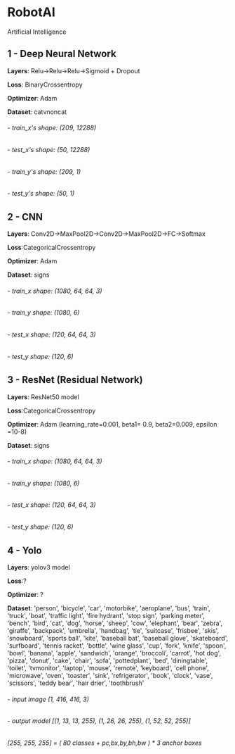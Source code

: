 # RobotAI
Artificial Intelligence
## 1 - Deep Neural Network

**Layers**: Relu->Relu->Relu->Sigmoid + Dropout

**Loss**: BinaryCrossentropy

**Optimizer**: Adam

**Dataset**: catvnoncat

###### - train_x's shape: (209, 12288)
###### - test_x's shape: (50, 12288)
###### - train_y's shape: (209, 1)
###### - test_y's shape: (50, 1)

## 2 - CNN

**Layers**: Conv2D->MaxPool2D->Conv2D->MaxPool2D->FC->Softmax

**Loss**:CategoricalCrossentropy

**Optimizer**: Adam

**Dataset**: signs

###### - train_x shape: (1080, 64, 64, 3)
###### - train_y shape: (1080, 6)
###### - test_x shape: (120, 64, 64, 3)
###### - test_y shape: (120, 6)

## 3 - ResNet (Residual Network)

**Layers**: ResNet50 model

**Loss**:CategoricalCrossentropy

**Optimizer**: Adam (learning_rate=0.001, beta1= 0.9, beta2=0.009, epsilon =10-8)

**Dataset**: signs

###### - train_x shape: (1080, 64, 64, 3)
###### - train_y shape: (1080, 6)
###### - test_x shape: (120, 64, 64, 3)
###### - test_y shape: (120, 6)

## 4 - Yolo

**Layers**: yolov3 model

**Loss**:?

**Optimizer**: ?

**Dataset**: 'person', 'bicycle', 'car', 'motorbike', 'aeroplane', 'bus', 'train', 'truck', 'boat', 'traffic light', 'fire hydrant', 'stop sign', 'parking meter', 'bench', 'bird', 'cat', 'dog', 'horse', 'sheep', 'cow', 'elephant', 'bear', 'zebra', 'giraffe', 'backpack', 'umbrella', 'handbag', 'tie', 'suitcase', 'frisbee', 'skis', 'snowboard', 'sports ball', 'kite', 'baseball bat', 'baseball glove', 'skateboard', 'surfboard', 'tennis racket', 'bottle', 'wine glass', 'cup', 'fork', 'knife', 'spoon', 'bowl', 'banana', 'apple', 'sandwich', 'orange', 'broccoli', 'carrot', 'hot dog', 'pizza', 'donut', 'cake', 'chair', 'sofa', 'pottedplant', 'bed', 'diningtable', 'toilet', 'tvmonitor', 'laptop', 'mouse', 'remote', 'keyboard', 'cell phone', 'microwave', 'oven', 'toaster', 'sink', 'refrigerator', 'book', 'clock', 'vase', 'scissors', 'teddy bear', 'hair drier', 'toothbrush'

###### - input image (1, 416, 416, 3)
###### - output model [(1, 13, 13, 255), (1, 26, 26, 255), (1, 52, 52, 255)]
###### [255, 255, 255] = ( 80 classes + pc,bx,by,bh,bw ) * 3 anchor boxes


